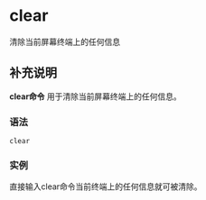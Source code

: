 clear
===

清除当前屏幕终端上的任何信息

## 补充说明

**clear命令** 用于清除当前屏幕终端上的任何信息。

###  语法

```shell
clear
```

###  实例

直接输入clear命令当前终端上的任何信息就可被清除。


